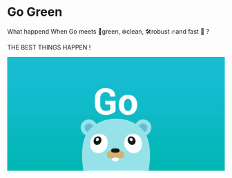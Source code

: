 # Go Green

What happend When Go meets 🎄green, ❄️clean, 🛠robust 🔥and fast 🚀 ?

THE BEST THINGS HAPPEN !


![Example](https://raw.githubusercontent.com/pyaesone17/go-green/master/Go.png)

